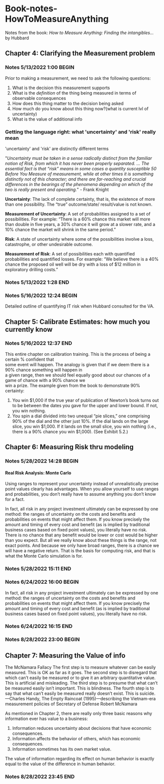 # Book-notes-HowToMeasureAnything
Notes from the book: *How to Measure Anything: Finding the intangibles...* by Hubbard

## Chapter 4: Clarifying the Measurement problem

### Notes 5/13/2022 1:00 BEGIN

Prior to making a measurement, we need to ask the following questions:
1. What is the decision this measurement supports
2. What is the *definition* of the thing being measured in terms of observable consequences
3. How does this thing matter to the decision being asked
4. How much do you know about this thing now?(what is current lvl of uncertainty)
5. What is the value of additional info

### Getting the language right: what 'uncertainty' and 'risk' really mean

'uncertainty' and 'risk' are distinctly different terms  

"*Uncertainty must be taken in a sense radically distinct from the familiar
notion of Risk, from which it has never been properly separated. ...
The essential fact is that “risk” means in some cases a quantity susceptible
50 Before You Measure
of measurement, while at other times it is something distinctly not of this
character; and there are far-reaching and crucial differences in the
bearings of the phenomena depending on which of the two is really
present and operating.*" - Frank Knight

**Uncertainty**: The lack of complete certainty, that is, the existence of more than one possibility. The “true” outcome/state/
result/value is not known.  

**Measurement of Uncertainty**: A set of probabilities assigned to
a set of possibilities. For example: “There is a 60% chance this
market will more than double in five years, a 30% chance it
will grow at a slower rate, and a 10% chance the market will
shrink in the same period.”  

**Risk**: A state of uncertainty where some of the possibilities involve
a loss, catastrophe, or other undesirable outcome.  

**Measurement of Risk**: A set of possibilities each with quantified
probabilities and quantified losses. For example: “We believe
there is a 40% chance the proposed oil well will be dry with a
loss of $12 million in exploratory drilling costs.”

### Notes 5/13/2022 1:28 END  

### Notes 5/16/2022 12:24 BEGIN  
Detailed outline of quantifying IT risk when Hubbard consulted for the VA.  

## Chapter 5: Calibrate Estimates: how much you currently know  
### Notes 5/16/2022 12:37 END  
This entire chapter on calibration training. This is the process of being a certain % confident that  
some event will happen. The analogy is given that if we deem there is a 90% chance something will happen in  
a given range, then we should feel equally good about our chances of a game of chance with a 90% chance we  
win a prize. The example given from the book to demonstrate 90% certainty:  
1. You win $1,000 if the true year of publication of Newton’s book turns
out to be between the dates you gave for the upper and lower bound.
If not, you win nothing.
2. You spin a dial divided into two unequal “pie slices,” one comprising
90% of the dial and the other just 10%. If the dial lands on the large
slice, you win $1,000. If it lands on the small slice, you win nothing
(i.e., there is a 90% chance you win $1,000). (See Exhibit 5.2.)
   
## Chapter 6: Measuring Risk thru modeling
### Notes 5/28/2022 14:28 BEGIN
#### Real Risk Analysis: Monte Carlo
Using ranges to represent your uncertainty instead of unrealistically precise
point values clearly has advantages. When you allow yourself to use ranges
and probabilities, you don’t really have to assume anything you don’t know
for a fact.  

In fact, all risk in any project investment ultimately can be expressed
by one method: the ranges of uncertainty on the costs and benefits and
probabilities on events that might affect them. If you know precisely the
amount and timing of every cost and benefit (as is implied by traditional
business cases based on fixed point values), you literally have no risk. There
is no chance that any benefit would be lower or cost would be higher than
you expect. But all we really know about these things is the range, not
exact points. And because we only have broad ranges, there is a chance we
will have a negative return. That is the basis for computing risk, and that is
what the Monte Carlo simulation is for.
### Notes 5/28/2022 15:11 END 
### Notes 6/24/2022 16:00 BEGIN  
In fact, all risk in any project investment ultimately can be expressed
by one method: the ranges of uncertainty on the costs and benefits and
probabilities on events that might affect them. If you know precisely the
amount and timing of every cost and benefit (as is implied by traditional
business cases based on fixed point values), you literally have no risk.
### Notes 6/24/2022 16:15 END
### Notes 8/28/2022 23:00 BEGIN  
## Chapter 7: Measuring the Value of info  
The McNamara Fallacy
The first step is to measure whatever can be easily measured. This is
OK as far as it goes. The second step is to disregard that which can’t
easily be measured or to give it an arbitrary quantitative value.
This is artificial and misleading. The third step is to presume that
what can’t be measured easily isn’t important. This is blindness. The
fourth step is to say that what can’t easily be measured really doesn’t
exist. This is suicide.
—Charles Handy, The Empty Raincoat (1995)—describing
the Vietnam-era measurement policies of Secretary
of Defense Robert McNamara  

As mentioned in Chapter 2, there are really only three basic reasons
why information ever has value to a business:
1. Information reduces uncertainty about decisions that have economic
consequences.
2. Information affects the behavior of others, which has economic consequences.
3. Information sometimes has its own market value.  

The value of information regarding its effect on human behavior is
exactly equal to the value of the difference in human behavior.  
### Notes 8/28/2022 23:45 END